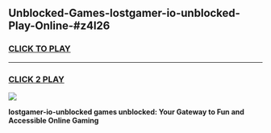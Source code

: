 
## Unblocked-Games-lostgamer-io-unblocked-Play-Online-#z4l26
<h3>
<a href="https://premium.freeplayer.one?title=lostgamer-io-unblocked&ref=24F">CLICK TO PLAY</a></h3>
<hr>

<h3>
<a href="https://premium.freeplayer.one?title=lostgamer-io-unblocked&ref=24F">CLICK 2 PLAY</a>
  
</h3>

<a href="https://premium.freeplayer.one?title=lostgamer-io-unblocked&ref=24F/"><img src="https://clearcache.store/games.png"></a>


**lostgamer-io-unblocked games unblocked: Your Gateway to Fun and Accessible Online Gaming**
